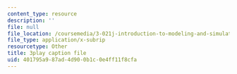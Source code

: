 ```yaml
---
content_type: resource
description: ''
file: null
file_location: /coursemedia/3-021j-introduction-to-modeling-and-simulation-spring-2012/401795a987ad4d900b1c0e4ff11f8cfa_d3ChB1tDMyI.srt
file_type: application/x-subrip
resourcetype: Other
title: 3play caption file
uid: 401795a9-87ad-4d90-0b1c-0e4ff11f8cfa
---
```

